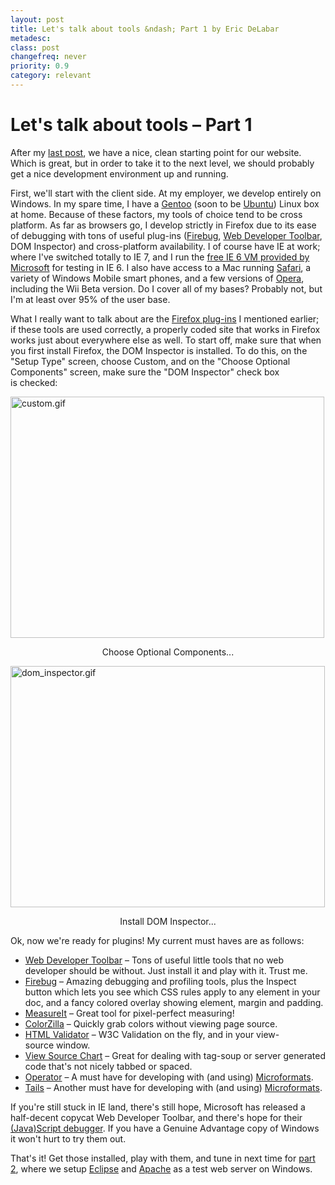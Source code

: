 ```yaml
---
layout: post
title: Let's talk about tools &ndash; Part 1 by Eric DeLabar
metadesc: 
class: post
changefreq: never
priority: 0.9
category: relevant
---
```

# Let's talk about tools &ndash; Part 1

<p>After my <a href="http://blog.ericdelabar.com/2007/02/in-beginning-there-was-doctype.html" title="In the beginning there was DOCTYPE">last post</a>, we have a nice, clean starting point for our website.  Which is great, but in order to take it to the next level, we should probably get a nice development environment up and&nbsp;running.</p>

<p>First, we'll start with the client side. At my employer, we develop entirely on Windows.  In my spare time, I have a <a href="http://www.gentoo.org/">Gentoo</a> (soon to be <a href="http://www.ubuntu.com/">Ubuntu</a>) Linux box at home. Because of these factors, my tools of choice tend to be cross platform.  As far as browsers go, I develop strictly in Firefox due to its ease of debugging with tons of useful plug-ins (<a href="http://www.getfirebug.com/">Firebug</a>, <a href="http://chrispederick.com/work/webdeveloper/">Web Developer Toolbar</a>, <span class="caps">DOM</span> Inspector) and cross-platform availability.  I of course have <span class="caps">IE</span> at work; where I've switched totally to <span class="caps">IE</span> 7, and I run the <a href="http://blogs.msdn.com/ie/archive/2006/11/30/ie6-and-ie7-running-on-a-single-machine.aspx">free <span class="caps">IE</span> 6 <abbr title="Virtual Machine"><span class="caps">VM</span></abbr> provided by Microsoft</a> for testing in <span class="caps">IE</span> 6.  I also have access to a Mac running <a href="http://en.wikipedia.org/wiki/Safari_%28web_browser%29">Safari</a>, a variety of Windows Mobile smart phones, and a few versions of <a href="http://en.wikipedia.org/wiki/Opera_(web_browser)">Opera</a>, including the Wii Beta version.  Do I cover all of my bases?  Probably not, but I'm at least over 95% of the user&nbsp;base.</p>

<p>What I really want to talk about are the <a href="https://addons.mozilla.org/firefox/extensions/">Firefox plug-ins</a> I mentioned earlier; if these tools are used correctly, a properly coded site that works in Firefox works just about everywhere else as well.  To start off, make sure that when you first install Firefox, the <span class="caps">DOM</span> Inspector is installed. To do this, on the "Setup Type" screen, choose Custom, and on the "Choose Optional Components" screen, make sure the "<span class="caps">DOM</span> Inspector" check box is&nbsp;checked:</p>

<p><img src="images/custom.gif" alt="custom.gif" border="0" width="502" height="386" id="img_custom" class="clear"></p>

<p><label for="img_custom" style="display: block; text-align: center">Choose Optional Components...</label></p>

<p><img src="images/dom-inspector.gif" alt="dom_inspector.gif" border="0" width="503" height="386" id="img_inspector" class="clear"></p>

<p><label for="img_inspector" style="display: block; text-align: center">Install <span class="caps">DOM</span> Inspector...</label></p>

<p>Ok, now we're ready for plugins!  My current must haves are as&nbsp;follows:</p>

* <a href="https://addons.mozilla.org/firefox/60/">Web Developer Toolbar</a> &ndash; Tons of useful little tools that no web developer should be without.  Just install it and play with it.  Trust&nbsp;me.</li>
* <a href="https://addons.mozilla.org/firefox/1843/">Firebug</a> &ndash; Amazing debugging and profiling tools, plus the Inspect button which lets you see which <span class="caps">CSS</span> rules apply to any element in your doc, and a fancy colored overlay showing element, margin and&nbsp;padding.</li>
* <a href="https://addons.mozilla.org/firefox/539/">MeasureIt</a> &ndash; Great tool for pixel-perfect&nbsp;measuring!</li>
* <a href="https://addons.mozilla.org/firefox/271/">ColorZilla</a> &ndash; Quickly grab colors without viewing page&nbsp;source.</li>
* <a href="https://addons.mozilla.org/firefox/249/"><span class="caps">HTML</span> Validator</a> &ndash; <span class="caps">W3C</span> Validation on the fly, and in your view-source&nbsp;window.</li>
* <a href="https://addons.mozilla.org/firefox/655/">View Source Chart</a> &ndash; Great for dealing with tag-soup or server generated code that's not nicely tabbed or&nbsp;spaced.</li>
* <a href="https://addons.mozilla.org/firefox/4106/">Operator</a> &ndash; A must have for developing with (and using)&nbsp;<a href="http://microformats.org/">Microformats</a>.</li>
* <a href="http://blog.codeeg.com/tails-firefox-extension-03/">Tails</a> &ndash; Another must have for developing with (and using)&nbsp;<a href="http://microformats.org/">Microformats</a>.</li>

<p>If you're still stuck in <span class="caps">IE</span> land, there's still hope, Microsoft has released a half-decent copycat Web Developer Toolbar, and there's hope for their <a href="http://www.microsoft.com/downloads/details.aspx?FamilyID=2f465be0-94fd-4569-b3c4-dffdf19ccd99&amp;DisplayLang=en">(Java)Script debugger</a>.  If you have a Genuine Advantage copy of Windows it won't hurt to try them&nbsp;out.</p>

<p>That's it!  Get those installed, play with them, and tune in next time for <a href="http://blog.ericdelabar.com/2007/03/lets-talk-about-tools-part-2.html" title="Let's talk about tools &ndash; Part 2">part 2</a>, where we setup <a href="http://www.eclipse.org/">Eclipse</a> and <a href="http://httpd.apache.org/">Apache</a> as a test web server on&nbsp;Windows.</p>
